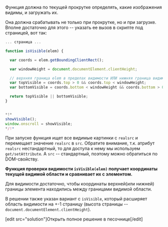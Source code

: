 Функция должна по текущей прокрутке определять, какие изображения видимы, и загружать их.

Она должна срабатывать не только при прокрутке, но и при загрузке. Вполне достаточно для этого -- указать ее вызов в скрипте под страницей, вот так:

```js
... страница ...

function isVisible(elem) {

  var coords = elem.getBoundingClientRect();

  var windowHeight = document.documentElement.clientHeight;

  // верхняя граница elem в пределах видимости ИЛИ нижняя граница видима
  var topVisible = coords.top > 0 && coords.top < windowHeight;
  var bottomVisible = coords.bottom < windowHeight && coords.bottom > 0;

  return topVisible || bottomVisible;
}


*!*
showVisible(); 
window.onscroll = showVisible;
*/!*
```

При запуске функция ищет все видимые картинки с `realsrc` и перемещает значение `realsrc` в `src`. Обратите внимание, т.к. атрибут `realsrc` нестандартный, то для доступа к нему мы используем `get/setAttribute`. А `src` -- стандартный, поэтому можно обратиться по DOM-свойству.

**Функция проверки видимости `isVisible(elem)` получает координаты текущей видимой области и сравнивает их с элементом.**

Для видимости достаточно, чтобы координаты верхней(или нижней) границы элемента находились между границами видимой области.

В решении также указан вариант с `isVisible`, который расширяет область видимости на +-1 страницу (высота страницы -- `document.documentElement.clientHeight`).

[edit src="solution"]Открыть полное решение в песочнице[/edit]